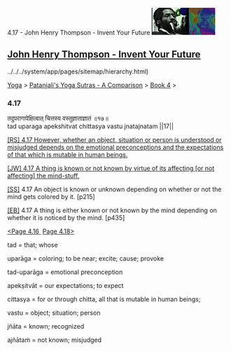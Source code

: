 4.17 - John Henry Thompson - Invent Your Future [![John Henry Thompson - Invent Your Future](../../../_/rsrc/1329567069254/config/customLogo.gif-revision=6.png)](../../../index.html)

[John Henry Thompson - Invent Your Future](../../../index.html)
---------------------------------------------------------------

../../../system/app/pages/sitemap/hierarchy.html)
    

[Yoga](../../../yoga.html)‎ > ‎[Patanjali's Yoga Sutras - A Comparison](../../patanjani.html)‎ > ‎[Book 4](../book-4.html)‎ > ‎

### 4.17

तदुपरागापेक्षित्वात् चित्तस्य वस्तुज्ञाताज्ञातं ॥१७॥  
tad uparaga apekshitvat chittasya vastu jnatajnatam ||17||  
  
  
[\[RS\] 4.17 However, whether an object, situation or person is understood or misjudged depends on the emotional preconceptions and the expectations of that which is mutable in human beings.](http://www.ashtangayoga.info/source-texts/yoga-sutra-patanjali/chapter-4/item/uparaga-apekshitvat-chittasya-vastu-jnatajnatam/)  
  
[\[JW\] 4.17 A thing is known or not known by virtue of its affecting \[or not affecting\] the mind-stuff.](http://books.google.com/books?id=YzFImjtOxUwC&pg=PA327&ci=41%2C181%2C804%2C61&source=bookclip)  
  
[\[SS\]](http://www.amazon.com/Yoga-Sutras-Patanjali-Commentary-Satchidananda/dp/0932040381) 4.17 An object is known or unknown depending on whether or not the mind gets colored by it. \[p215\]  
  
[\[EB\]](http://www.amazon.com/Yoga-Sutras-Patanjali-Translation-Commentary/dp/0865477361/ref=sr_1_1?ie=UTF8&s=books&qid=1250508322&sr=1-1) 4.17 A thing is either known or not known by the mind depending on whether it is noticed by the mind. \[p435\]  
  
  
[<Page 4.16](416.html)[ ](415.html) [Page 4.18>](418.html)  

tad = that; whose  
  
uparāga = coloring; to be near; excite; cause; provoke  
  
tad-uparāga = emotional preconception  
  
apekṣitvāt = our expectations; to expect  
  
cittasya = for or through chitta, all that is mutable in human beings;  
  
vastu = object; situation; person  
  
jñāta = known; recognized  
  
ajñātaṁ = not known; misjudged

